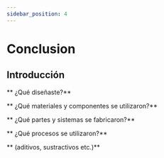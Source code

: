 ```yaml
---
sidebar_position: 4
---
```


# Conclusion

## Introducción

** ¿Qué diseñaste?**

** ¿Qué materiales y componentes se utilizaron?**

** ¿Qué partes y sistemas se fabricaron?**

** ¿Qué procesos se utilizaron?**

** (aditivos, sustractivos etc.)**
